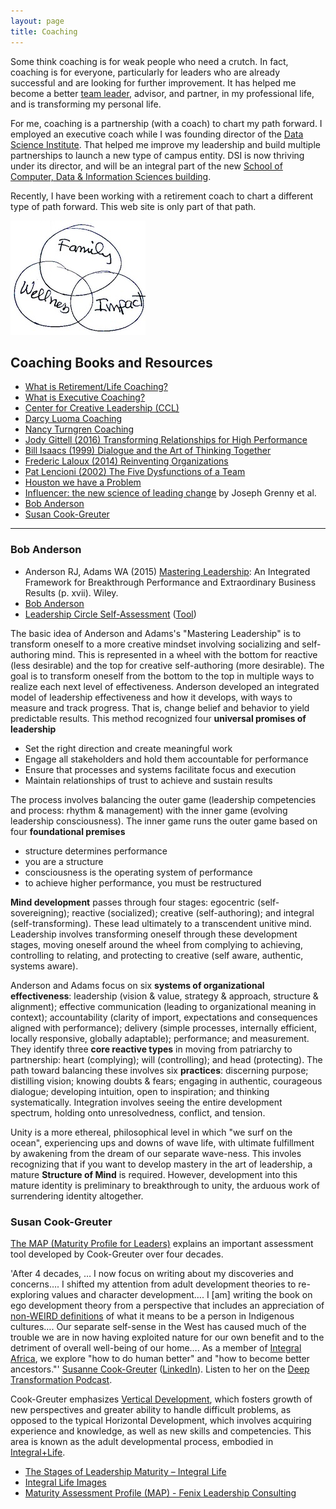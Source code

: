 ```yaml
---
layout: page
title: Coaching
---
```


Some think coaching is for weak people who need a crutch.
In fact, coaching is for everyone, particularly for leaders who are already successful and are looking for further improvement.
It has helped me become a better [team leader](/pages/team/), advisor, and partner,
in my professional life, and is transforming my personal life.

For me, coaching is a partnership (with a coach) to chart my path forward.
I employed an executive coach while I was founding director of the
[Data Science Institute](https://datascience.wisc.edu/institute).
That helped me improve my leadership and build multiple partnerships to launch
a new type of campus entity. DSI is now thriving under its director,
and will be an integral part of the new
[School of Computer, Data & Information Sciences building](https://cdis.wisc.edu/building/).

Recently, I have been working with a retirement coach to chart a different
type of path forward.
This web site is only part of that path.

![](../images/cotter.jpg)

## Coaching Books and Resources

* [What is Retirement/Life Coaching?](https://www.newretirement.com/retirement/retirement-coach-can-help-you-have-a-better-retirement/)
* [What is Executive Coaching?](https://www.ccl.org/leadership-solutions/leadership-coaching/executive-coaching/)
* [Center for Creative Leadership (CCL)](https://www.ccl.org/)
* [Darcy Luoma Coaching](https://darcyluoma.com/)
* [Nancy Turngren Coaching](http://ntcoaching.com/)
* [Jody Gittell (2016) Transforming Relationships for High Performance](https://www.sup.org/books/title/?id=23433)
* [Bill Isaacs (1999) Dialogue and the Art of Thinking Together](https://books.google.com/books/about/Dialogue.html?id=cBbxXWEUFsoC)
* [Frederic Laloux (2014) Reinventing Organizations](http://www.reinventingorganizations.com/uploads/2/1/9/8/21988088/140305_laloux_reinventing_organizations.pdf)
* [Pat Lencioni (2002) The Five Dysfunctions of a Team](https://www.talentsquare.com/blog/book-summary-the-five-dysfunctions-of-a-team/)
* [Houston we have a Problem](https://en.wikipedia.org/wiki/Houston,_we_have_a_problem)
* [Influencer: the new science of leading change](https://docs.google.com/document/d/1jv_3e4Q4DCj878OEy3g_DE9GzXjvpUKNLPs59mtbBGE/edit#heading=h.s6mbs0xthvwz) by Joseph Grenny et al.
* [Bob Anderson](#bob-anderson)
* [Susan Cook-Greuter](#susan-cook-greuter)

<hr>

### Bob Anderson

* Anderson RJ, Adams WA (2015) [Mastering Leadership](https://www.amazon.com/Mastering-Leadership-Breakthrough-Performance-Extraordinary/dp/1119147190): An Integrated Framework for Breakthrough Performance and Extraordinary Business Results (p. xvii). Wiley. 
* [Bob Anderson](https://leadershipcircle.com/wp-content/uploads/2020/10/Anderson-Bob-bio-MAY-2020.pdf)
* [Leadership Circle Self-Assessment](https://self-assessment.theleadershipcircle.com/welcome) 
([Tool](https://self-assessment.theleadershipcircle.com/en-US/reports))

The basic idea of Anderson and Adams's "Mastering Leadership" is to transform oneself to a more creative mindset involving socializing and self-authoring mind. This is represented in a wheel with the bottom for reactive (less desirable) and the top for creative self-authoring (more desirable). The goal is to transform oneself from the bottom to the top in multiple ways to realize each next level of effectiveness. Anderson developed an integrated model of leadership effectiveness and how it develops, with ways to measure and track progress. That is, change belief and behavior to yield predictable results.
This method recognized four **universal promises of leadership**

* Set the right direction and create meaningful work
* Engage all stakeholders and hold them accountable for performance
* Ensure that processes and systems facilitate focus and execution
* Maintain relationships of trust to achieve and sustain results

The process involves balancing the outer game (leadership competencies and process: rhythm & management) with the inner game (evolving leadership consciousness). The inner game runs the outer game based on four **foundational premises**

* structure determines performance
* you are a structure
* consciousness is the operating system of performance
* to achieve higher performance, you must be restructured

**Mind development** passes through four stages: 
egocentric (self-sovereigning);
reactive (socialized);
creative (self-authoring);
and integral (self-transforming).
These lead ultimately to a transcendent unitive mind. Leadership involves transforming oneself through these development stages, moving oneself around the wheel from complying to achieving, controlling to relating, and protecting to creative (self aware, authentic, systems aware).

Anderson and Adams focus on six **systems of organizational effectiveness**:
leadership (vision & value, strategy & approach, structure & alignment);
effective communication (leading to organizational meaning in context);
accountability (clarity of import, expectations and consequences aligned with performance);
delivery (simple processes, internally efficient, locally responsive, globally adaptable);
performance; and
measurement.
They identify three **core reactive types** in moving from patriarchy to partnership:
heart (complying);
will (controlling); and
head (protecting).
The path toward balancing these involves six **practices**:
discerning purpose;
distilling vision;
knowing doubts & fears;
engaging in authentic, courageous dialogue;
developing intuition, open to inspiration; and
thinking systematically.
Integration involves seeing the entire development spectrum, holding onto unresolvedness, conflict, and tension.

Unity is a more ethereal, philosophical level in which "we surf on the ocean", experiencing ups and downs of wave life, with ultimate fulfillment by awakening from the dream of our separate wave-ness. This involes recognizing that if you want to develop mastery in the art of leadership, a mature **Structure of Mind** is required. However, development into this mature identity is preliminary to breakthrough to unity, the arduous work of surrendering identity altogether.

### Susan Cook-Greuter

[The MAP (Maturity Profile for Leaders)](https://robinsoncoaching.com/wp-content/uploads/2020/03/Doc_B___MAP_Brochure_Combo_Sept_2019.pdf) explains an important assessment tool developed by Cook-Greuter over four decades.

'After 4 decades, … I now focus on writing about my discoveries and concerns…. I shifted my attention from adult development theories to re-exploring values and character development…. I [am] writing the book on ego development theory from a perspective that includes an appreciation of [non-WEIRD definitions](https://wiki.p2pfoundation.net/WEIRD_vs_Non-WEIRD_Psychology_and_Culture) of what it means to be a person in Indigenous cultures…. Our separate self-sense in the West has caused much of the trouble we are in now having exploited nature for our own benefit and to the detriment of overall well-being of our home…. As a member of [Integral Africa](https://www.thecoachingcentre.co.za/), we explore "how to do human better" and "how to become better ancestors."' 
[Susanne Cook-Greuter](https://integrallife.com/author/susanne-cook-greuter/) ([LinkedIn](https://www.linkedin.com/in/susanne-cook-greuter-60056322b/)). 
Listen to her on the
[Deep Transformation Podcast](https://deeptransformation.io/?s=cook-greuter).

Cook-Greuter emphasizes
[Vertical Development](https://verticaldevelopment.com/),
which fosters growth of new perspectives and greater ability to handle difficult problems,
as opposed to the typical
Horizontal Development,
which involves acquiring experience and knowledge, as well as new skills and competencies.
This area is known as the adult developmental process, embodied in [Integral+Life](https://integrallife.com). 

  * [The Stages of Leadership Maturity – Integral Life](https://integrallife.com/stages-leadership-maturity/) 
  * [Integral Life Images](https://integrallife.com/stages-leadership-maturity/#gallery-image/2)
  * [Maturity Assessment Profile (MAP) - Fenix Leadership Consulting](https://www.fenixleadershipconsulting.com/services/coaching/map-assessment/)
